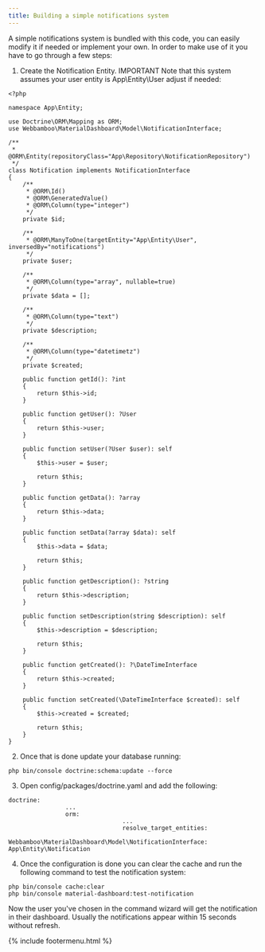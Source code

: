 ```yaml
---
title: Building a simple notifications system
---
```


A simple notifications system is bundled with this code, you can easily modify it if needed or implement your own. In order to make use of it you have to go through a few steps:
1. Create the Notification Entity. IMPORTANT Note that this system assumes your user entity is App\Entity\User adjust if needed:
```
<?php

namespace App\Entity;

use Doctrine\ORM\Mapping as ORM;
use Webbamboo\MaterialDashboard\Model\NotificationInterface;

/**
 * @ORM\Entity(repositoryClass="App\Repository\NotificationRepository")
 */
class Notification implements NotificationInterface
{
    /**
     * @ORM\Id()
     * @ORM\GeneratedValue()
     * @ORM\Column(type="integer")
     */
    private $id;

    /**
     * @ORM\ManyToOne(targetEntity="App\Entity\User", inversedBy="notifications")
     */
    private $user;

    /**
     * @ORM\Column(type="array", nullable=true)
     */
    private $data = [];

    /**
     * @ORM\Column(type="text")
     */
    private $description;

    /**
     * @ORM\Column(type="datetimetz")
     */
    private $created;

    public function getId(): ?int
    {
        return $this->id;
    }

    public function getUser(): ?User
    {
        return $this->user;
    }

    public function setUser(?User $user): self
    {
        $this->user = $user;

        return $this;
    }

    public function getData(): ?array
    {
        return $this->data;
    }

    public function setData(?array $data): self
    {
        $this->data = $data;

        return $this;
    }

    public function getDescription(): ?string
    {
        return $this->description;
    }

    public function setDescription(string $description): self
    {
        $this->description = $description;

        return $this;
    }

    public function getCreated(): ?\DateTimeInterface
    {
        return $this->created;
    }

    public function setCreated(\DateTimeInterface $created): self
    {
        $this->created = $created;

        return $this;
    }
}
```

2. Once that is done update your database running:
```
php bin/console doctrine:schema:update --force
```

3.  Open config/packages/doctrine.yaml and add the following:
```
doctrine:
				...
				orm:
								...
								resolve_target_entities:
												Webbamboo\MaterialDashboard\Model\NotificationInterface: App\Entity\Notification
```

4. Once the configuration is done you can clear the cache and run the following command to test the notification system:
```
php bin/console cache:clear
php bin/console material-dashboard:test-notification
```

Now the user you've chosen in the command wizard will get the notification in their dashboard. Usually the notifications appear within 15 seconds without refresh.

{% include footermenu.html %}